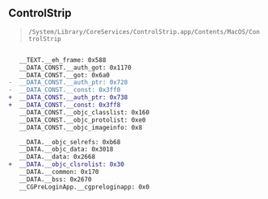 ## ControlStrip

> `/System/Library/CoreServices/ControlStrip.app/Contents/MacOS/ControlStrip`

```diff

   __TEXT.__eh_frame: 0x588
   __DATA_CONST.__auth_got: 0x1170
   __DATA_CONST.__got: 0x6a0
-  __DATA_CONST.__auth_ptr: 0x728
-  __DATA_CONST.__const: 0x3ff0
+  __DATA_CONST.__auth_ptr: 0x738
+  __DATA_CONST.__const: 0x3ff8
   __DATA_CONST.__objc_classlist: 0x160
   __DATA_CONST.__objc_protolist: 0xe0
   __DATA_CONST.__objc_imageinfo: 0x8

   __DATA.__objc_selrefs: 0xb68
   __DATA.__objc_data: 0x3018
   __DATA.__data: 0x2668
+  __DATA.__objc_clsrolist: 0x30
   __DATA.__common: 0x170
   __DATA.__bss: 0x2670
   __CGPreLoginApp.__cgpreloginapp: 0x0

```
